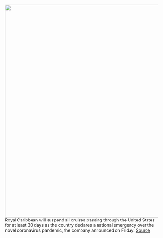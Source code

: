 <img src='https://cdn.vox-cdn.com/thumbor/8GixDQ7HkWzfXby-6AYOAwxxinc=/0x0:3000x1466/1200x800/filters:focal(1260x493:1740x973)/cdn.vox-cdn.com/uploads/chorus_image/image/66499368/1206290257.jpg.0.jpg' width='700px' /><br/>
Royal Caribbean will suspend all cruises passing through the United States for at least 30 days as the country declares a national emergency over the novel coronavirus pandemic, the company announced on Friday.
<a href='https://www.theverge.com/2020/3/13/21179109/royal-caribbean-cruise-suspension-coronavirus-covid-19'> Source <a/>